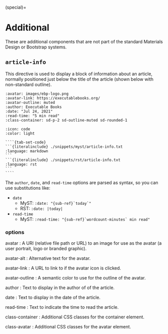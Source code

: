 (special)=

# Additional

These are additional components that are not part of the standard Materials Design or Bootstrap systems.

## `article-info`

This directive is used to display a block of information about an article,
normally positioned just below the title of the article (shown below with non-standard outline).

```{article-info}
:avatar: images/ebp-logo.png
:avatar-link: https://executablebooks.org/
:avatar-outline: muted
:author: Executable Books
:date: "Jul 24, 2021"
:read-time: "5 min read"
:class-container: sd-p-2 sd-outline-muted sd-rounded-1
```

`````{dropdown} Syntax
:icon: code
:color: light

````{tab-set-code}
```{literalinclude} ./snippets/myst/article-info.txt
:language: markdown
```
```{literalinclude} ./snippets/rst/article-info.txt
:language: rst
```
````
`````

The `author`, `date`, and `read-time` options are parsed as syntax,
so you can use substitutions like:

- `date`
  - MyST: `` :date: "{sub-ref}`today`" ``
  - RST: `:date: |today|`
- `read-time`
  - MyST: `` :read-time: "{sub-ref}`wordcount-minutes` min read" ``

### options

avatar
: A URI (relative file path or URL) to an image for use as the avatar (a user portrait, logo or branded graphic).

avatar-alt
: Alternative text for the avatar.

avatar-link
: A URL to link to if the avatar icon is clicked.

avatar-outline
: A semantic color to use for the outline of the avatar.

author
: Text to display in the author of of the article.

date
: Text to display in the date of the article.

read-time
: Text to indicate the time to read the article.

class-container
: Additional CSS classes for the container element.

class-avatar
: Additional CSS classes for the avatar element.
